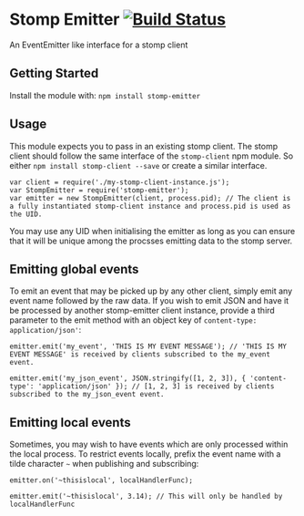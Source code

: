 # Stomp Emitter [![Build Status](https://secure.travis-ci.org/connrs/node-stomp-emitter.png?branch=master)](http://travis-ci.org/connrs/node-stomp-emitter)

An EventEmitter like interface for a stomp client

## Getting Started
Install the module with: `npm install stomp-emitter`

## Usage

This module expects you to pass in an existing stomp client. The stomp client should follow the same interface of the `stomp-client` npm module. So either `npm install stomp-client --save` or create a similar interface.

    var client = require('./my-stomp-client-instance.js');
    var StompEmitter = require('stomp-emitter');
    var emitter = new StompEmitter(client, process.pid); // The client is a fully instantiated stomp-client instance and process.pid is used as the UID.

You may use any UID when initialising the emitter as long as you can ensure that it will be unique among the procsses emitting data to the stomp server.

## Emitting global events

To emit an event that may be picked up by any other client, simply emit any event name followed by the raw data. If you wish to emit JSON and have it be processed by another stomp-emitter client instance, provide a third parameter to the emit method with an object key of `content-type: application/json'`:

    emitter.emit('my_event', 'THIS IS MY EVENT MESSAGE'); // 'THIS IS MY EVENT MESSAGE' is received by clients subscribed to the my_event event.

    emitter.emit('my_json_event', JSON.stringify([1, 2, 3]), { 'content-type': 'application/json' }); // [1, 2, 3] is received by clients subscribed to the my_json_event event.

## Emitting local events

Sometimes, you may wish to have events which are only processed within the local process. To restrict events locally, prefix the event name with a tilde character `~` when publishing and subscribing:

    emitter.on('~thisislocal', localHandlerFunc);

    emitter.emit('~thisislocal', 3.14); // This will only be handled by localHandlerFunc
